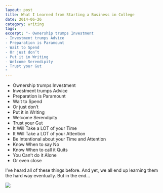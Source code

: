 ```yaml
---
layout: post
title: What I Learned from Starting a Business in College
date: 2014-06-26
category: writing
tags:
excerpt: "- Ownership trumps Investment
- Investment trumps Advice
- Preparation is Paramount
- Wait to Spend
- Or just don’t
- Put it in Writing
- Welcome Serendipity
- Trust your Gut
"
---
```


- Ownership trumps Investment
- Investment trumps Advice
- Preparation is Paramount
- Wait to Spend
- Or just don’t
- Put it in Writing
- Welcome Serendipity
- Trust your Gut
- It Will Take a LOT of your Time
- It Will Take a LOT of your Attention
- Be Intentional about your Time and Attention
- Know When to say No
- Know When to call it Quits
- You Can’t do it Alone
- Or even close

I’ve heard all of these things before. And yet, we all end up learning them the hard way eventually. But in the end...

![](http://postachio-images.s3-website-us-east-1.amazonaws.com/e854fa10d95117260732b32f829e69df.jpg)
